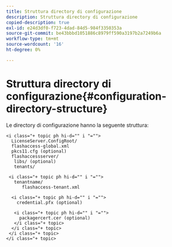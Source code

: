 ```yaml
---
title: Struttura directory di configurazione
description: Struttura directory di configurazione
copied-description: true
exl-id: e24d3df0-f723-4dad-84d5-984f3350353a
source-git-commit: be43bbbd1051886c8979ff590a3197b2a7249b6a
workflow-type: tm+mt
source-wordcount: '16'
ht-degree: 0%

---
```


# Struttura directory di configurazione{#configuration-directory-structure}

Le directory di configurazione hanno la seguente struttura:

```
<i class="+ topic ph hi-d="" i "="">
  LicenseServer.ConfigRoot/  
  flashaccess-global.xml  
  pkcs11.cfg (optional)  
  flashaccessserver/  
   libs/ (optional)  
   tenants/  
     
 <i class="+ topic ph hi-d="" i "="">
   tenantname/  
      flashaccess-tenant.xml  
       
  <i class="+ topic ph hi-d="" i "="">
    credential.pfx (optional)  
        
   <i class="+ topic ph hi-d="" i "="">
     packagercert.cer (optional) 
   </i class="+ topic> 
  </i class="+ topic> 
 </i class="+ topic> 
</i class="+ topic>
```

